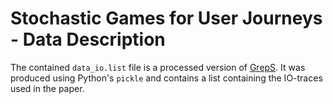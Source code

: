 # Stochastic Games for User Journeys - Data Description

The contained `data_io.list` file is a processed version of [GrepS](https://zenodo.org/records/6962413/files/data.csv?download=1).
It was produced using Python's `pickle` and contains a list containing the IO-traces used in the paper.
